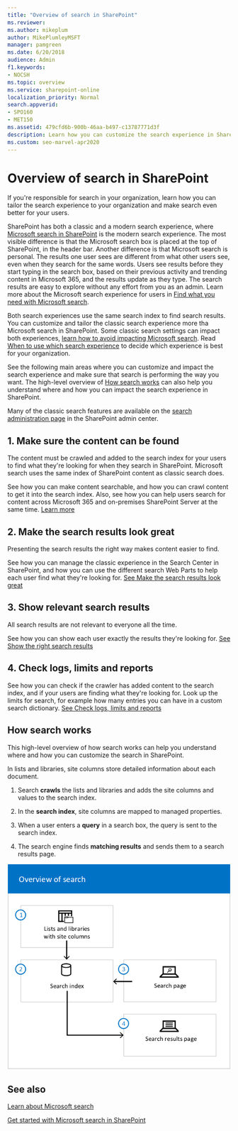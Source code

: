 ```yaml
---
title: "Overview of search in SharePoint"
ms.reviewer: 
ms.author: mikeplum
author: MikePlumleyMSFT
manager: pamgreen
ms.date: 6/20/2018
audience: Admin
f1.keywords:
- NOCSH
ms.topic: overview
ms.service: sharepoint-online
localization_priority: Normal
search.appverid:
- SPO160
- MET150
ms.assetid: 479cfd6b-900b-46aa-b497-c13787771d3f
description: Learn how you can customize the search experience in SharePoint to help users find the information they're looking for.
ms.custom: seo-marvel-apr2020
---
```


# Overview of search in SharePoint

If you're responsible for search in your organization, learn how you can tailor the search experience to your organization and make search even better for your users.

SharePoint has both a classic and a modern search experience, where [Microsoft search in SharePoint](https://docs.microsoft.com/microsoftsearch/overview-microsoft-search) is the modern search experience. The most visible difference is that the Microsoft search box is placed at the top of SharePoint, in the header bar. Another difference is that Microsoft search is personal. The results one user sees are different from what other users see, even when they search for the same words. Users see results before they start typing in the search box, based on their previous activity and trending content in Microsoft 365, and the results update as they type. The search results are easy to explore without any effort from you as an admin. Learn more about the Microsoft search experience for users in [Find what you need with Microsoft search](https://support.office.com/article/d5ed5d11-9e5d-4f1d-b8b4-3d371fe0cb87).

Both search experiences use the same search index to find search results. You can customize and tailor the classic search experience more tha Microsoft search in SharePoint. Some classic search settings can impact both experiences, [learn how to avoid impacting Microsoft search](differences-classic-modern-search.md). Read [When to use which search experience](get-started-with-modern-search-experience.md) to decide which experience is best for your organization.


See the following main areas where you can customize and impact the search experience and make sure that search is performing the way you want. The high-level overview of [How search works](overview-of-search.md#howsearchworks) can also help you understand where and how you can impact the search experience in SharePoint.

Many of the classic search features are available on the [search administration page](manage-search-the-admin-center.md) in the SharePoint admin center.

## 1. Make sure the content can be found
  
The content must be crawled and added to the search index for your users to find what they're looking for when they search in SharePoint. Microsoft search uses the same index of SharePoint content as classic search does.
  
See how you can make content searchable, and how you can crawl content to get it into the search index. Also, see how you can help users search for content across Microsoft 365 and on-premises SharePoint Server at the same time. [Learn more](make-sure-content-can-be-found.md)
  
## 2. Make the search results look great
  
Presenting the search results the right way makes content easier to find.
  
See how you can manage the classic experience in the Search Center in SharePoint, and how you can use the different search Web Parts to help each user find what they're looking for. [See Make the search results look great](make-search-results-look-great.md)
  
## 3. Show relevant search results
  
All search results are not relevant to everyone all the time.
  
See how you can show each user exactly the results they're looking for. [See Show the right search results](show-relevant-search-results.md)
  
## 4. Check logs, limits and reports
  
See how you can check if the crawler has added content to the search index, and if your users are finding what they're looking for. Look up the limits for search, for example how many entries you can have in a custom search dictionary. [See Check logs, limits and reports](check-logs-limits-and-reports.md)
  
## How search works
<a name="howsearchworks"> </a>

This high-level overview of how search works can help you understand where and how you can customize the search in SharePoint. 
  
In lists and libraries, site columns store detailed information about each document.
  
1. Search **crawls** the lists and libraries and adds the site columns and values to the search index.

2. In the **search index**, site columns are mapped to managed properties.

3. When a user enters a **query** in a search box, the query is sent to the search index. 

4. The search engine finds **matching results** and sends them to a search results page.

![A schematic diagram showing the flow from lists/libraries to index, and from search page to index to search results page.](media/33dc2915-da17-4276-b8eb-79609d485d33.png)

## See also

[Learn about Microsoft search](https://docs.microsoft.com/microsoftsearch/overview-microsoft-search)

[Get started with Microsoft search in SharePoint](https://docs.microsoft.com/microsoftsearch/get-started-search-in-sharepoint-online)
